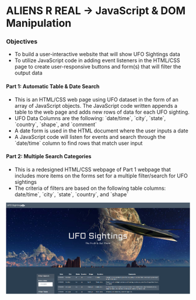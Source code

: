 # ALIENS R REAL -> JavaScript & DOM Manipulation

### Objectives
<ul>
    <li>To build a user-interactive website that will show UFO Sightings data</li>
    <li>To utilize JavaScript code in adding event listeners in the HTML/CSS page to create user-responsive buttons and form(s) that will filter the output data</li>
</ul>

#### Part 1: Automatic Table & Date Search
<ul>
    <li>This is an HTML/CSS web page using UFO dataset in the form of an array of JavaScript objects. The JavaScript code written appends a table to the web page and adds new rows of data for each UFO sighting.</li>
    <li>UFO Data Columns are the following: `date/time`, `city`, `state`, `country`, `shape`, and `comment`</li>
    <li>A date form is used in the HTML document where the user inputs a date</li>
    <li>A JavaScript code will listen for events and search through the `date/time` column to find rows that match user input</li>
</ul>

#### Part 2: Multiple Search Categories
<ul>
    <li>This is a redesigned HTML/CSS webpage of Part 1 webpage that includes more items on the forms set for a multiple filter/search for UFO sightings</li>
    <li>The criteria of filters are based on the following table columns: date/time`, `city`, `state`, `country`, and `shape`</li>
</ul>

![](https://github.com/kfmatovic716/ALIENS-R-REAL---JavaScript-DOM-manipulation/blob/main/images/part1.png?raw=true)